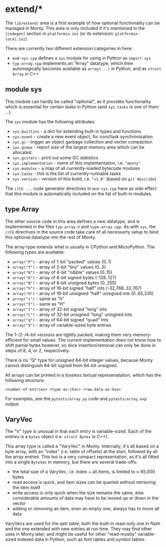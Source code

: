 # extend/\*

The `lib/extend/` area is a first example of how optional functionality can be
managed in Monty. This area is only included if it's mentioned in the
`[codegen]` section in `platformio.ini` (or its extension:
`platformio-local.ini`).

There are currently two different extension categories in here:

* `mod-sys.cpp` defines a `sys` module for using in Python as `import sys`
* `typ-array.cpp` implements an "Array" datatype, which then automagically
  becomes available as `array(...)` in Python, and as `struct Array` in C++

## module sys

This module can hardly be called "optional", as it provides functionality which
is essential for certain tasks in Python (and `sys.tasks` is one of them ...).

The `sys` module has the following attributes:

* `sys.builtins` - a dict for extending built-in types and functions
* `sys.event` - create a new event object, for coro/task synchronisation
* `sys.gc` - trigger an object garbage collection and vector compaction
* `sys.gcmax` - report size of the largest memory area which can be allocated
* `sys.gcstats` - print out some GC statistics
* `sys.implementation` - name of this implementation, i.e. `"monty"`
* `sys.modules` - a map of all currently-loaded bytecode modules
* `sys.tasks` -  this is the list of currently-runnable tasks
* `sys.version` - version of this build, i.e. `"v1.0"` (based on `git describe`)

The `//CG ...` code generator directives in `mod-sys.cpp` have as side effect
that this module is automatically included on the list of built-in modules.

## type Array

The other source code in this area defines a new datatype, and is implemented
in the files `typ-array.h` and `type-array.cpp`. As with `sys`, the `//CG`
directives in the source code take care of all necessarty setup to bind this
optional datatype into the rest of Monty.

The array type extends what is usually in CPython and MicroPython. The
following types are available:

* `array("P")` - array of 1-bit "packed" values (0..1)
* `array("T")` - array of 2-bit "tiny" values (0..3)
* `array("N")` - array of 4-bit "nibble" values (0..15)
* `array("b")` - array of 8-bit signed bytes (-128..127)
* `array("B")` - array of 8-bit unsigned bytes (0..255)
* `array("h")` - array of 16-bit signed "half" ints (-32,768..32,767)
* `array("H")` - array of 16-bit unsigned "half" unisgned ints (0..65,335)
* `array("i")` - same as "h"
* `array("I")` - same as "H"
* `array("l")` - array of 32-bit signed "long" ints
* `array("L")` - array of 32-bit unsigned "long" unisgned ints
* `array("q")` - array of 64-bit signed "quad" ints
* `array("V")` - array of variable-sized byte entries

The 1-/2-/4-bit versions are tightly packed, making them very memory-efficient
for small values. The current implementation does not know how to shift partial
bytes however, so slice insertion/removal can only be done in steps of 8, 4, or
2, respectively.

There is no "Q" type for unsigned 64-bit integer values, because Monty cannot
distinguish 64-bit signed from 64-bit unsigned.

All arrays can be printed in a lossless textual represenatation, which has the
following structure:

```text
<number-of-entries> <type-as-char> <raw-data-as-hex>
```

For examples, see the `pytests/array.py` code and `pytests/array.exp` output.

## VaryVec

The "V" type is unusual in that each entry is variable-sized. Each of the
entries is a `bytes` object (i.e. `struct Bytes` in C++).

This array type is called a "VaryVec" in Monty. Internally, it's all based on a
byte array, with an "index" (i.e. table of offsets) at the start, followed by
all the array entries. This too is a very compact representation, as it's all
fitted into a single `ByteVec` in memory, but there are several trade-offs:

* the total size of a VaryVec, i.e. index + all items, is limited to ≈ 65,000
  bytes
* read access is quick, and item sizes can be queried without retrieving the
  item itself
* write access is only quick when the size remains the same, else considerable
  amounts of data may have to be moved up or down in the vector
* adding or removing an item, even an empty one, always has to move all data

VaryVecs are used for the qstr table, both the built-in read-only one in flash
and the one extended with new entries at run time. They may find other uses in
Monty later, and might be useful for other "read-mostly" variable-sized indexed
data in Python, such as font tables and symbol tables.
